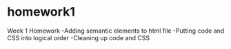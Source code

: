# homework1
Week 1 Homework
-Adding semantic elements to html file
-Putting code and CSS into logical order
-Cleaning up code and CSS
